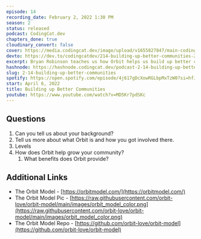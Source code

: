 ```yaml
---
episode: 14
recording_date: February 2, 2022 1:30 PM
season: 2
status: released
podcast: CodingCat.dev
chapters_done: true
cloudinary_convert: false
cover: https://media.codingcat.dev/image/upload/v1655827847/main-codingcatdev-photo/Building_up_Better_Communities.jpg
devto: https://dev.to/codingcatdev/214-building-up-better-communities-29m7
excerpt: Bryan Robinson teaches us how Orbit helps us build up better communities. He talks about finding those who have great content and are not well known.
hashnode: https://hashnode.codingcat.dev/podcast-2-14-building-up-better-communities
slug: 2-14-building-up-better-communities
spotify: https://open.spotify.com/episode/4j617gDcXowRGLbpMxTzW0?si=hfJ79HnMTDakjY47lISnpQ
start: April 6, 2022
title: Building up Better Communities
youtube: https://www.youtube.com/watch?v=MD5Kr7pdSKc
---
```

## Questions

1. Can you tell us about your background?
2. Tell us more about what Orbit is and how you got involved there.
3. Levels
4. How does Orbit help grow your community?
    1. What benefits does Orbit provide?

## Additional Links

- The Orbit Model - [https://orbitmodel.com/](https://orbitmodel.com/)
- The Orbit Model Pic - [https://raw.githubusercontent.com/orbit-love/orbit-model/main/images/orbit_model_color.png](https://raw.githubusercontent.com/orbit-love/orbit-model/main/images/orbit_model_color.png)
- The Orbit Model Repo - [https://github.com/orbit-love/orbit-model](https://github.com/orbit-love/orbit-model)